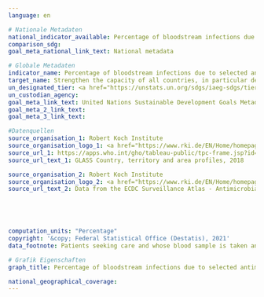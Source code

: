 ```yaml
---
language: en    

# Nationale Metadaten    
national_indicator_available: Percentage of bloodstream infections due to selected antimicrobial-resistant organisms    
comparison_sdg:     
goal_meta_national_link_text: National metadata    

# Globale Metadaten    
indicator_name: Percentage of bloodstream infections due to selected antimicrobial-resistant organisms    
target_name: Strengthen the capacity of all countries, in particular developing countries, for early warning, risk reduction and management of national and global health risks    
un_designated_tier: <a href="https://unstats.un.org/sdgs/iaeg-sdgs/tier-classification/" title="Click here for more information on the UN tier classification."  target="_blank">Tier II</a>    
un_custodian_agency:     
goal_meta_link_text: United Nations Sustainable Development Goals Metadata    
goal_meta_2_link_text:     
goal_meta_3_link_text:     

#Datenquellen
source_organisation_1: Robert Koch Institute
source_organisation_logo_1: <a href="https://www.rki.de/EN/Home/homepage_node.html"><img src="https://g205sdgs.github.io/sdg-indicators/public/OrgImgEn/rki.png" alt="Logo rki" style="height:60px; width:148px" /></a>
source_url_1: https://apps.who.int/gho/tableau-public/tpc-frame.jsp?id=2012
source_url_text_1: GLASS Country, territory and area profiles, 2018

source_organisation_2: Robert Koch Institute
source_organisation_logo_2: <a href="https://www.rki.de/EN/Home/homepage_node.html"><img src="https://g205sdgs.github.io/sdg-indicators/public/OrgImgEn/rki.png" alt="Logo rki" style="height:60px; width:148px" /></a>
source_url_text_2: Data from the ECDC Surveillance Atlas - Antimicrobial resistance




    
computation_units: "Percentage"    
copyright: '&copy; Federal Statistical Office (Destatis), 2021'    
data_footnote: Patients seeking care and whose blood sample is taken and tested.    

# Grafik Eigenschaften    
graph_title: Percentage of bloodstream infections due to selected antimicrobial-resistant organisms    

national_geographical_coverage:     
---
```


<span></span>